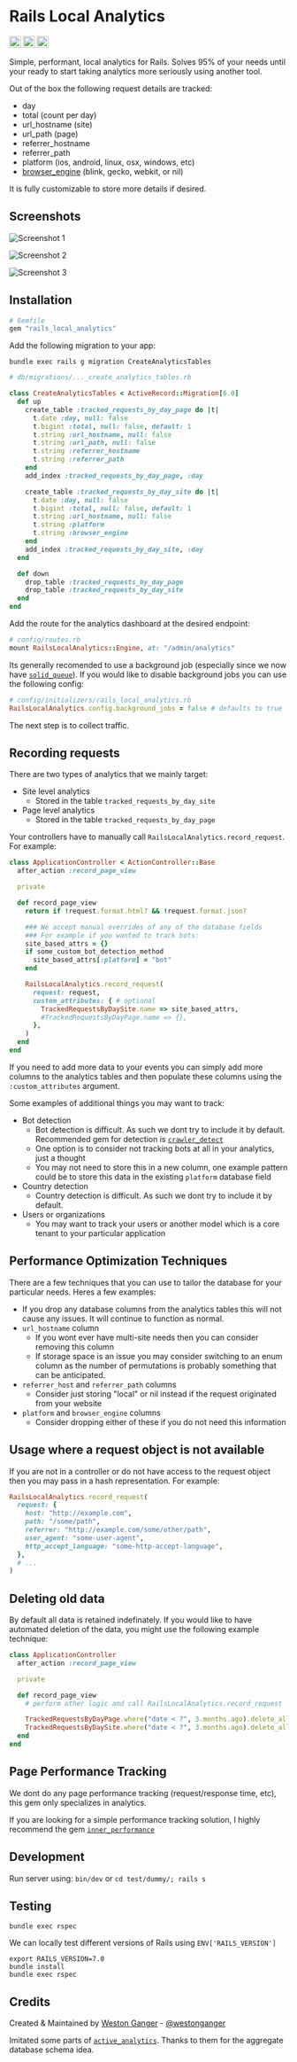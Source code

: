 # Rails Local Analytics

<a href="https://badge.fury.io/rb/rails_local_analytics" target="_blank"><img height="21" style='border:0px;height:21px;' border='0' src="https://badge.fury.io/rb/rails_local_analytics.svg" alt="Gem Version"></a>
<a href='https://github.com/westonganger/rails_local_analytics/actions' target='_blank'><img src="https://github.com/westonganger/rails_local_analytics/actions/workflows/test.yml/badge.svg?branch=master" style="max-width:100%;" height='21' style='border:0px;height:21px;' border='0' alt="CI Status"></a>
<a href='https://rubygems.org/gems/rails_local_analytics' target='_blank'><img height='21' style='border:0px;height:21px;' src='https://img.shields.io/gem/dt/rails_local_analytics?color=brightgreen&label=Rubygems%20Downloads' border='0' alt='RubyGems Downloads' /></a>

Simple, performant, local analytics for Rails. Solves 95% of your needs until your ready to start taking analytics more seriously using another tool.

Out of the box the following request details are tracked:

- day
- total (count per day)
- url_hostname (site)
- url_path (page)
- referrer_hostname
- referrer_path
- platform (ios, android, linux, osx, windows, etc)
- [browser_engine](https://en.wikipedia.org/wiki/Comparison_of_browser_engines) (blink, gecko, webkit, or nil)

It is fully customizable to store more details if desired.

## Screenshots

![Screenshot 1](/screenshot_1.png)

![Screenshot 2](/screenshot_2.png)

![Screenshot 3](/screenshot_3.png)

## Installation

```ruby
# Gemfile
gem "rails_local_analytics"
```

Add the following migration to your app:

```
bundle exec rails g migration CreateAnalyticsTables
```

```ruby
# db/migrations/..._create_analytics_tables.rb

class CreateAnalyticsTables < ActiveRecord::Migration[6.0]
  def up
    create_table :tracked_requests_by_day_page do |t|
      t.date :day, null: false
      t.bigint :total, null: false, default: 1
      t.string :url_hostname, null: false
      t.string :url_path, null: false
      t.string :referrer_hostname
      t.string :referrer_path
    end
    add_index :tracked_requests_by_day_page, :day

    create_table :tracked_requests_by_day_site do |t|
      t.date :day, null: false
      t.bigint :total, null: false, default: 1
      t.string :url_hostname, null: false
      t.string :platform
      t.string :browser_engine
    end
    add_index :tracked_requests_by_day_site, :day
  end

  def down
    drop_table :tracked_requests_by_day_page
    drop_table :tracked_requests_by_day_site
  end
end
```

Add the route for the analytics dashboard at the desired endpoint:

```ruby
# config/routes.rb
mount RailsLocalAnalytics::Engine, at: "/admin/analytics"
```

Its generally recomended to use a background job (especially since we now have [`solid_queue`](https://github.com/rails/solid_queue/)). If you would like to disable background jobs you can use the following config:

```ruby
# config/initializers/rails_local_analytics.rb
RailsLocalAnalytics.config.background_jobs = false # defaults to true
```

The next step is to collect traffic.

## Recording requests

There are two types of analytics that we mainly target:

- Site level analytics
  * Stored in the table `tracked_requests_by_day_site`
- Page level analytics
  * Stored in the table `tracked_requests_by_day_page`

Your controllers have to manually call `RailsLocalAnalytics.record_request`. For example:

```ruby
class ApplicationController < ActionController::Base
  after_action :record_page_view

  private

  def record_page_view
    return if !request.format.html? && !request.format.json?

    ### We accept manual overrides of any of the database fields
    ### For example if you wanted to track bots:
    site_based_attrs = {}
    if some_custom_bot_detection_method
      site_based_attrs[:platform] = "bot"
    end

    RailsLocalAnalytics.record_request(
      request: request,
      custom_attributes: { # optional
        TrackedRequestsByDaySite.name => site_based_attrs,
        #TrackedRequestsByDayPage.name => {},
      },
    )
  end
end
```

If you need to add more data to your events you can simply add more columns to the analytics tables and then populate these columns using the `:custom_attributes` argument.

Some examples of additional things you may want to track:

- Bot detection
  * Bot detection is difficult. As such we dont try to include it by default. Recommended gem for detection is [`crawler_detect`](https://github.com/loadkpi/crawler_detect)
  * One option is to consider not tracking bots at all in your analytics, just a thought
  * You may not need to store this in a new column, one example pattern could be to store this data in the existing `platform` database field
- Country detection
  * Country detection is difficult. As such we dont try to include it by default.
- Users or organizations
  * You may want to track your users or another model which is a core tenant to your particular application


## Performance Optimization Techniques

There are a few techniques that you can use to tailor the database for your particular needs. Heres a few examples:

- If you drop any database columns from the analytics tables this will not cause any issues. It will continue to function as normal.
- `url_hostname` column
  * If you wont ever have multi-site needs then you can consider removing this column
  * If storage space is an issue you may consider switching to an enum column as the number of permutations is probably something that can be anticipated.
- `referrer_host` and `referrer_path` columns
  *  Consider just storing "local" or nil instead if the request originated from your website
- `platform` and `browser_engine` columns
  * Consider dropping either of these if you do not need this information

## Usage where a request object is not available

If you are not in a controller or do not have access to the request object then you may pass in a hash representation. For example:

```ruby
RailsLocalAnalytics.record_request(
  request: {
    host: "http://example.com",
    path: "/some/path",
    referrer: "http://example.com/some/other/path",
    user_agent: "some-user-agent",
    http_accept_language: "some-http-accept-language",
  },
  # ...
)
```

## Deleting old data

By default all data is retained indefinately. If you would like to have automated deletion of the data, you might use the following example technique:

```ruby
class ApplicationController
  after_action :record_page_view

  private

  def record_page_view
    # perform other logic and call RailsLocalAnalytics.record_request

    TrackedRequestsByDayPage.where("date < ?", 3.months.ago).delete_all
    TrackedRequestsByDaySite.where("date < ?", 3.months.ago).delete_all
  end
end
```

## Page Performance Tracking

We dont do any page performance tracking (request/response time, etc), this gem only specializes in analytics.

If you are looking for a simple performance tracking solution, I highly recommend the gem [`inner_performance`](https://github.com/mbajur/inner_performance)

## Development

Run server using: `bin/dev` or `cd test/dummy/; rails s`

## Testing

```
bundle exec rspec
```

We can locally test different versions of Rails using `ENV['RAILS_VERSION']`

```
export RAILS_VERSION=7.0
bundle install
bundle exec rspec
```

## Credits

Created & Maintained by [Weston Ganger](https://westonganger.com) - [@westonganger](https://github.com/westonganger)

Imitated some parts of [`active_analytics`](https://github.com/BaseSecrete/active_analytics). Thanks to them for the aggregate database schema idea.
